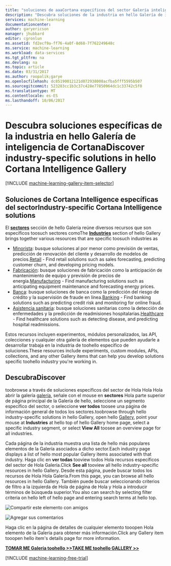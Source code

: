 ```yaml
---
title: "soluciones de aaaCortana específicos del sector Galería inteligencia | Documentos de Microsoft"
description: "Descubra soluciones de la industria en hello Galería de inteligencia de Cortana."
services: machine-learning
documentationcenter: 
author: garyericson
manager: jhubbard
editor: cgronlun
ms.assetid: fd2ecf9a-ff76-4a0f-8d68-7f762249648c
ms.service: machine-learning
ms.workload: data-services
ms.tgt_pltfrm: na
ms.devlang: na
ms.topic: article
ms.date: 03/31/2017
ms.author: roopalik;garye
ms.openlocfilehash: dc85190012121d072938008acfba5fff5595b507
ms.sourcegitcommit: 523283cc1b3c37c428e77850964dc1c33742c5f0
ms.translationtype: MT
ms.contentlocale: es-ES
ms.lasthandoff: 10/06/2017
---
```

# <a name="discover-industry-specific-solutions-in-hello-cortana-intelligence-gallery"></a><span data-ttu-id="522d3-103">Descubra soluciones específicas de la industria en hello Galería de inteligencia de Cortana</span><span class="sxs-lookup"><span data-stu-id="522d3-103">Discover industry-specific solutions in hello Cortana Intelligence Gallery</span></span>
[!INCLUDE [machine-learning-gallery-item-selector](../../includes/machine-learning-gallery-item-selector.md)]

## <a name="industry-specific-cortana-intelligence-solutions"></a><span data-ttu-id="522d3-104">Soluciones de Cortana Intelligence específicas del sector</span><span class="sxs-lookup"><span data-stu-id="522d3-104">Industry-specific Cortana Intelligence solutions</span></span>
<span data-ttu-id="522d3-105">El  **[sectores](https://gallery.cortanaintelligence.com/industries)**  sección de hello Galería reúne diversos recursos que son específicos toosuch sectores como</span><span class="sxs-lookup"><span data-stu-id="522d3-105">The **[Industries](https://gallery.cortanaintelligence.com/industries)** section of hello Gallery brings together various resources that are specific toosuch industries as</span></span>

* <span data-ttu-id="522d3-106">[Minorista](https://gallery.cortanaintelligence-int.com/industries/retail): busque soluciones al por menor como previsión de ventas, predicción de renovación del cliente y desarrollo de modelos de precios.</span><span class="sxs-lookup"><span data-stu-id="522d3-106">[Retail](https://gallery.cortanaintelligence-int.com/industries/retail) - Find retail solutions such as sales forecasting, predicting customer churn, and developing pricing models.</span></span>
* <span data-ttu-id="522d3-107">[Fabricación](https://gallery.cortanaintelligence-int.com/industries/manufacturing): busque soluciones de fabricación como la anticipación de mantenimiento de equipo y previsión de precios de energía.</span><span class="sxs-lookup"><span data-stu-id="522d3-107">[Manufacturing](https://gallery.cortanaintelligence-int.com/industries/manufacturing) - Find manufacturing solutions such as anticipating equipment maintenance and forecasting energy prices.</span></span>
* <span data-ttu-id="522d3-108">[Banca](https://gallery.cortanaintelligence-int.com/industries/banking): busque soluciones de banca como la predicción del riesgo de crédito y la supervisión de fraude en línea.</span><span class="sxs-lookup"><span data-stu-id="522d3-108">[Banking](https://gallery.cortanaintelligence-int.com/industries/banking) - Find banking solutions such as predicting credit risk and monitoring for online fraud.</span></span>
* <span data-ttu-id="522d3-109">[Asistencia sanitaria](https://gallery.cortanaintelligence-int.com/industries/healthcare): busque soluciones sanitarias como la detección de enfermedades y la predicción de readmisiones hospitalarias.</span><span class="sxs-lookup"><span data-stu-id="522d3-109">[Healthcare](https://gallery.cortanaintelligence-int.com/industries/healthcare) - Find healthcare solutions such as detecting disease, and predicting hospital readmissions.</span></span>

<span data-ttu-id="522d3-110">Estos recursos incluyen experimentos, módulos personalizados, las API, colecciones y cualquier otra galería de elementos que pueden ayudarle a desarrollar trabaja en la industria de toohello específico de soluciones.</span><span class="sxs-lookup"><span data-stu-id="522d3-110">These resources include experiments, custom modules, APIs, collections, and any other Gallery items that can help you develop solutions specific toohello industry you're working in.</span></span>

## <a name="discover"></a><span data-ttu-id="522d3-111">Descubra</span><span class="sxs-lookup"><span data-stu-id="522d3-111">Discover</span></span>
 <span data-ttu-id="522d3-112">toobrowse a través de soluciones específicos del sector de Hola Hola Hola abrir la galería [galería](http://gallery.cortanaintelligence.com), señale con el mouse en **sectores** Hola parte superior de página principal de la Galería de hello, seleccione un segmento específico del sector, o seleccione **ver todos** toosee una página de información general de todos los sectores.</span><span class="sxs-lookup"><span data-stu-id="522d3-112">toobrowse through hello industry-specific solutions in hello Gallery, open hello [Gallery](http://gallery.cortanaintelligence.com), point your mouse at **Industries** at hello top of hello Gallery home page, select a specific industry segment, or select **View All** toosee an overview page for all industries.</span></span>

 <span data-ttu-id="522d3-113">Cada página de la industria muestra una lista de hello más populares elementos de la Galería asociados a dicho sector.</span><span class="sxs-lookup"><span data-stu-id="522d3-113">Each industry page displays a list of hello most popular Gallery items associated with that industry.</span></span>
<span data-ttu-id="522d3-114">Haga clic en **ver todas** tooview todos Hola recursos específicos del sector de Hola Galería.</span><span class="sxs-lookup"><span data-stu-id="522d3-114">Click **See all** tooview all hello industry-specific resources in hello Gallery.</span></span>
<span data-ttu-id="522d3-115">Desde esta página, puede buscar todos los recursos de Hola Hola Galería.</span><span class="sxs-lookup"><span data-stu-id="522d3-115">From this page, you can browse all hello resources in hello Gallery.</span></span> <span data-ttu-id="522d3-116">También puede buscar seleccionando criterios de filtro a la izquierda de Hola de página de Hola y Hola a introducir términos de búsqueda superior.</span><span class="sxs-lookup"><span data-stu-id="522d3-116">You also can search by selecting filter criteria on hello left of hello page and entering search terms at hello top.</span></span>

![Compartir este elemento con amigos](media/machine-learning-gallery-how-to-use-contribute-publish/share-links.png)

![Agregar sus comentarios](media/machine-learning-gallery-how-to-use-contribute-publish/comments.png)

 <span data-ttu-id="522d3-119">Haga clic en la página de detalles de cualquier elemento tooopen Hola elemento de la Galería para obtener más información.</span><span class="sxs-lookup"><span data-stu-id="522d3-119">Click any Gallery item tooopen hello item's details page for more information.</span></span>

<span data-ttu-id="522d3-120">**[TOMAR ME Galería toohello >>](http://gallery.cortanaintelligence.com)**</span><span class="sxs-lookup"><span data-stu-id="522d3-120">**[TAKE ME toohello GALLERY >>](http://gallery.cortanaintelligence.com)**</span></span>

[!INCLUDE [machine-learning-free-trial](../../includes/machine-learning-free-trial.md)]

